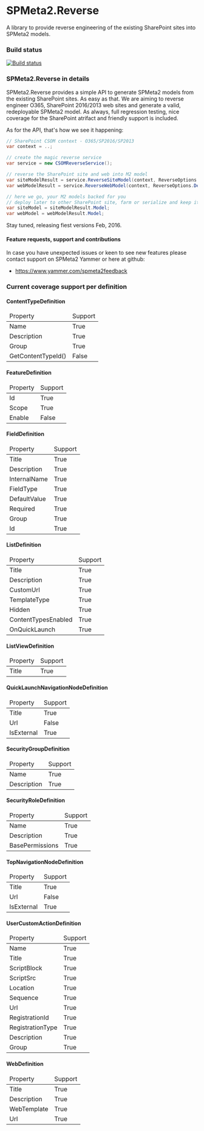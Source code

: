 # SPMeta2.Reverse
A library to provide reverse engineering of the existing SharePoint sites into SPMeta2 models.

### Build status
[![Build status](https://ci.appveyor.com/api/projects/status/73pbufcanckaxnqi?svg=true)](https://ci.appveyor.com/project/SubPointSupport/spmeta2-reverse)

### SPMeta2.Reverse in details

SPMeta2.Reverse provides a simple API to generate SPMeta2 models from the existing SharePoint sites. 
As easy as that. We are aiming to reverse engineer O365, SharePoint 2016/2013 web sites and generate a valid, redeployable SPMeta2 model.
As always, full regression testing, nice coverage for the SharePoint atrifact and friendly support is included.

As for the API, that's how we see it happening:
```cs
// SharePoint CSOM context - O365/SP2016/SP2013
var context = ..; 

// create the magic reverse service
var service = new CSOMReverseService();

// reverse the SharePoint site and web into M2 model
var siteModelResult = service.ReverseSiteModel(context, ReverseOptions.Default);
var webModelResult = service.ReverseWebModel(context, ReverseOptions.Default);

// here we go, your M2 models backed for you
// deploy later to other SharePoint site, farm or serialize and keep it for the future
var siteModel = siteModelResult.Model;
var webModel = webModelResult.Model;

```
Stay tuned, releasing fiest versions Feb, 2016. 

#### Feature requests, support and contributions
In case you have unexpected issues or keen to see new features please contact support on SPMeta2 Yammer or here at github:

* https://www.yammer.com/spmeta2feedback

### Current coverage support per definition
<div class='m-reverse-report-cnt'><h4>ContentTypeDefinition</h4><table><thead><td>Property</td><td>Support</td><thead><tbody><tr><td>Name</td><td>True</td></tr><tr><td>Description</td><td>True</td></tr><tr><td>Group</td><td>True</td></tr><tr><td>GetContentTypeId()</td><td>False</td></tr></tbody></table><h4>FeatureDefinition</h4><table><thead><td>Property</td><td>Support</td><thead><tbody><tr><td>Id</td><td>True</td></tr><tr><td>Scope</td><td>True</td></tr><tr><td>Enable</td><td>False</td></tr></tbody></table><h4>FieldDefinition</h4><table><thead><td>Property</td><td>Support</td><thead><tbody><tr><td>Title</td><td>True</td></tr><tr><td>Description</td><td>True</td></tr><tr><td>InternalName</td><td>True</td></tr><tr><td>FieldType</td><td>True</td></tr><tr><td>DefaultValue</td><td>True</td></tr><tr><td>Required</td><td>True</td></tr><tr><td>Group</td><td>True</td></tr><tr><td>Id</td><td>True</td></tr></tbody></table><h4>ListDefinition</h4><table><thead><td>Property</td><td>Support</td><thead><tbody><tr><td>Title</td><td>True</td></tr><tr><td>Description</td><td>True</td></tr><tr><td>CustomUrl</td><td>True</td></tr><tr><td>TemplateType</td><td>True</td></tr><tr><td>Hidden</td><td>True</td></tr><tr><td>ContentTypesEnabled</td><td>True</td></tr><tr><td>OnQuickLaunch</td><td>True</td></tr></tbody></table><h4>ListViewDefinition</h4><table><thead><td>Property</td><td>Support</td><thead><tbody><tr><td>Title</td><td>True</td></tr></tbody></table><h4>QuickLaunchNavigationNodeDefinition</h4><table><thead><td>Property</td><td>Support</td><thead><tbody><tr><td>Title</td><td>True</td></tr><tr><td>Url</td><td>False</td></tr><tr><td>IsExternal</td><td>True</td></tr></tbody></table><h4>SecurityGroupDefinition</h4><table><thead><td>Property</td><td>Support</td><thead><tbody><tr><td>Name</td><td>True</td></tr><tr><td>Description</td><td>True</td></tr></tbody></table><h4>SecurityRoleDefinition</h4><table><thead><td>Property</td><td>Support</td><thead><tbody><tr><td>Name</td><td>True</td></tr><tr><td>Description</td><td>True</td></tr><tr><td>BasePermissions</td><td>True</td></tr></tbody></table><h4>TopNavigationNodeDefinition</h4><table><thead><td>Property</td><td>Support</td><thead><tbody><tr><td>Title</td><td>True</td></tr><tr><td>Url</td><td>False</td></tr><tr><td>IsExternal</td><td>True</td></tr></tbody></table><h4>UserCustomActionDefinition</h4><table><thead><td>Property</td><td>Support</td><thead><tbody><tr><td>Name</td><td>True</td></tr><tr><td>Title</td><td>True</td></tr><tr><td>ScriptBlock</td><td>True</td></tr><tr><td>ScriptSrc</td><td>True</td></tr><tr><td>Location</td><td>True</td></tr><tr><td>Sequence</td><td>True</td></tr><tr><td>Url</td><td>True</td></tr><tr><td>RegistrationId</td><td>True</td></tr><tr><td>RegistrationType</td><td>True</td></tr><tr><td>Description</td><td>True</td></tr><tr><td>Group</td><td>True</td></tr></tbody></table><h4>WebDefinition</h4><table><thead><td>Property</td><td>Support</td><thead><tbody><tr><td>Title</td><td>True</td></tr><tr><td>Description</td><td>True</td></tr><tr><td>WebTemplate</td><td>True</td></tr><tr><td>Url</td><td>True</td></tr></tbody></table></div>